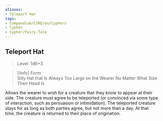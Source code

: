 ```yaml
---
aliases:
- Teleport Hat
tags:
- Compendium/CSRD/en/Cyphers
- Cypher
- Cypher/Fairy-Tale
---
```


  
## Teleport Hat  
>Level: 1d6+3  
  
>[!info] Form  
>Silly Hat that Is Always Too Large on the Wearer No Matter What Size Their Head Is
  
Allows the wearer to wish for a creature that they know to appear at their side. The creature must agree to be teleported (or convinced via some type of interaction, such as persuasion or intimidation). The teleported creature stays for as long as both parties agree, but not more than a day. At that time, the creature is returned to their place of origination.